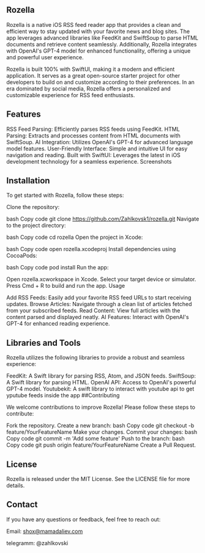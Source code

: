 ## Rozella

Rozella is a native iOS RSS feed reader app that provides a clean and efficient way to stay updated with your favorite news and blog sites. The app leverages advanced libraries like FeedKit and SwiftSoup to parse HTML documents and retrieve content seamlessly. Additionally, Rozella integrates with OpenAI's GPT-4 model for enhanced functionality, offering a unique and powerful user experience.

Rozella is built 100% with SwiftUI, making it a modern and efficient application. It serves as a great open-source starter project for other developers to build on and customize according to their preferences. In an era dominated by social media, Rozella offers a personalized and customizable experience for RSS feed enthusiasts.

## Features

RSS Feed Parsing: Efficiently parses RSS feeds using FeedKit.
HTML Parsing: Extracts and processes content from HTML documents with SwiftSoup.
AI Integration: Utilizes OpenAI's GPT-4 for advanced language model features.
User-Friendly Interface: Simple and intuitive UI for easy navigation and reading.
Built with SwiftUI: Leverages the latest in iOS development technology for a seamless experience.
Screenshots

## Installation

To get started with Rozella, follow these steps:

Clone the repository:

bash
Copy code
git clone https://github.com/Zahlkovsk1/rozella.git
Navigate to the project directory:

bash
Copy code
cd rozella
Open the project in Xcode:

bash
Copy code
open rozella.xcodeproj
Install dependencies using CocoaPods:

bash
Copy code
pod install
Run the app:

Open rozella.xcworkspace in Xcode.
Select your target device or simulator.
Press Cmd + R to build and run the app.
Usage

Add RSS Feeds: Easily add your favorite RSS feed URLs to start receiving updates.
Browse Articles: Navigate through a clean list of articles fetched from your subscribed feeds.
Read Content: View full articles with the content parsed and displayed neatly.
AI Features: Interact with OpenAI's GPT-4 for enhanced reading experience.

## Libraries and Tools

Rozella utilizes the following libraries to provide a robust and seamless experience:

FeedKit: A Swift library for parsing RSS, Atom, and JSON feeds.
SwiftSoup: A Swift library for parsing HTML.
OpenAI API: Access to OpenAI's powerful GPT-4 model.
Youtubekit: A swift  library to interact with youtube api to get yputube feeds inside the app
##Contributing

We welcome contributions to improve Rozella! Please follow these steps to contribute:

Fork the repository.
Create a new branch:
bash
Copy code
git checkout -b feature/YourFeatureName
Make your changes.
Commit your changes:
bash
Copy code
git commit -m 'Add some feature'
Push to the branch:
bash
Copy code
git push origin feature/YourFeatureName
Create a Pull Request.

## License

Rozella is released under the MIT License. See the LICENSE file for more details.

## Contact

If you have any questions or feedback, feel free to reach out:

Email: shox@mamadaliev.com

telegramm: @zahlkovski
